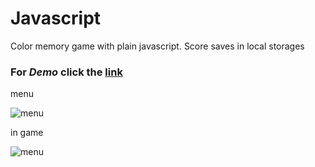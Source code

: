 # Javascript 

Color memory game with plain javascript. Score saves in local storages

### For *Demo* click the [link](https://shenolosman.github.io/memory-game-js/)

menu 

![menu](https://i.ibb.co/7CXP4qm/image.png "menu")

in game

![menu](https://i.ibb.co/zbMJcb5/image.png "ingame")

